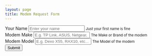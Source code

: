 ```yaml
---
layout: page
title: Modem Request Form
---
```

<script>
  window.addEventListener("load", function() {
    const form = document.getElementById('modem-request-form');
    form.addEventListener("submit", function(e) {
      e.preventDefault();
      const data = new FormData(form);
      const action = e.target.action;
      fetch(action, {
        method: 'POST',
        body: data,
      })
      .then(() => {
        alert("Success!");
      })
    });
  });
</script>
<form
  id="modem-request-form"
  method="POST" 
  action="https://script.google.com/macros/s/AKfycbzVC9BO2BItSWnA5n7aEd3HH2x2GE-ikkwNgP8zHAy4CI19_GGj4lbA5ZzuQkF3LWDN/exec">
  <div class="form-group">
    <label for="name">Your Name</label>
    <input name="Name" type="text" class="form-control" id="Name" aria-describedby="nameHelp" placeholder="Enter your name">
    <small id="nameHelp" class="form-text text-muted">Just your first name is fine</small>
  </div>
  <div class="form-group">
    <label for="Make">Modem Make</label>
    <input name="Make" type="text" class="form-control" id="Make" aria-describedby="makeHelp" placeholder="E.g. TP Link, ASUS, Netgear, etc...">
    <small id="makeHelp" class="form-text text-muted">The Make or Brand of the modem</small>
  </div>
  <div class="form-group">
    <label for="Model">Modem Model</label>
    <input name="Model" type="text" class="form-control" id="Model" aria-describedby="modelHelp" placeholder="E.g. Dexo X55, RAX10, etc...">
    <small id="modelHelp" class="form-text text-muted">The Model of the modem</small>
  </div>
  <button type="submit" class="btn btn-secondary">Submit</button>
</form>
